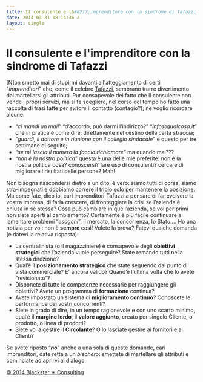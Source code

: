 ```yaml
---
title: Il consulente e l&#8217;imprenditore con la sindrome di Tafazzi
date: 2014-03-31 18:14:36 Z
layout: single
---
```


<h1>Il consulente e l'imprenditore con la sindrome di Tafazzi</h1>
[N]on smetto mai di stupirmi davanti all'atteggiamento di certi "<em>imprenditori</em>" <span>che, come il celebre </span><a href="http://it.wikipedia.org/wiki/Tafazzi">Tafazzi</a><span>, sembrano trarre divertimento dal martellarsi gli attributi. Pur consapevole del fatto che il consulente non vende i propri servizi, ma si fa scegliere, nel corso del tempo ho fatto una raccolta di frasi fatte per </span><em>evitare</em><span> il contatto (contagio?); ne voglio ricordare alcune:</span>
<ul>
	<li>“<em>ci mandi un mail</em>” “d’accordo, può darmi l’indirizzo?” “<em>info@qualcosa.it</em>” che in pratica è come dire: direttamente nel cestino della carta straccia;</li>
	<li>“<em>guardi, il dottore è in riunione con il collegio sindacale</em>” e questo per tre settimane di seguito;</li>
	<li>“<em>se mi lascia il numero la faccio richiamare</em>” ma quando mai???</li>
	<li>“<em>non è la nostra politica</em>” questa è una delle mie preferite: non è la nostra politica cosa? conoscersi? fare uso di consulenti? cercare di migliorare i risultati delle persone? Mah!</li>
</ul>
Non bisogna nascondersi dietro a un dito, è vero: siamo tutti di corsa, siamo stra-impegnati e dobbiamo correre il triplo solo per mantenere la posizione. Ma come fate, dico io, cari imprenditori-Tafazzi a pensare di far evolvere la vostra impresa, di farla crescere, di fronteggiare la crisi se l’azienda è chiusa in sé stessa? Cosa può cambiare in quell’azienda, se voi per primi non siete aperti al cambiamento? Certamente è più facile continuare a lamentare problemi “<em>esogeni</em>”: il mercato, la concorrenza, lo Stato…. Ho una notizia per voi: non è <strong>sempre</strong> così! Volete la prova? Fatevi qualche domanda (e datevi la relativa risposta):
<ul>
	<li>La centralinista (o il magazziniere) è consapevole degli <strong>obiettivi strategici</strong> che l’azienda vuole perseguire? State remando tutti nella stessa direzione?</li>
	<li>Qual’è il <strong>posizionamento strategico</strong> che state seguendo dal punto di vista commerciale? E’ ancora valido? Quand’è l’ultima volta che lo avete “revisionato”?</li>
	<li>Disponete di tutte le competenze necessarie per raggiungere gli obiettivi? Avete un programma di <strong>formazione</strong> continua?</li>
	<li>Avete impostato un sistema di <strong>miglioramento continuo</strong>? Conoscete le performance dei vostri concorrenti?</li>
	<li>Siete in grado di dire, in un tempo ragionevole e con uno scarto minimo, qual’è il <strong>margine lordo</strong>, il <strong>valore aggiunto</strong>, creato per singolo Cliente, o prodotto, o linea di prodotti?</li>
	<li>Siete voi a gestire il <strong>Circolante</strong>? O lo lasciate gestire ai fornitori e ai Clienti?</li>
</ul>
Se avete riposto “<strong><em>no</em></strong>” anche a una sola di queste domande, cari imprenditori, date retta a un <em>bischero</em>: smettete di martellare gli attributi e cominciate ad aprirvi al dialogo.

<a href="http://www.blackstarconsulting.it">© 2014 Blackstar ✶ Consulting</a>